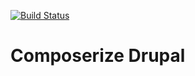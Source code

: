 [![Build Status](https://travis-ci.org/grasmash/composerize-drupal.svg?branch=master)](https://travis-ci.org/grasmash/composerize-drupal)

# Composerize Drupal